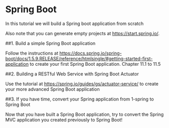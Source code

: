 Spring Boot
===========

In this tutorial we will build a Spring boot application from scratch

Also note that you can generate empty projects at https://start.spring.io/.

##1. Build a simple Spring Boot application

Follow the instructions at https://docs.spring.io/spring-boot/docs/1.5.9.RELEASE/reference/htmlsingle/#getting-started-first-application
to create your first Spring Boot application. Chapter 11.1 to 11.5

##2. Building a RESTful Web Service with Spring Boot Actuator

Use the tutorial at https://spring.io/guides/gs/actuator-service/ to create your more advanced Spring Boot application

##3. If you have time, convert your Spring application from 1-spring to Spring Boot

Now that you have built a Spring Boot application, try to convert the Spring MVC application you 
created previously to Spring Boot!